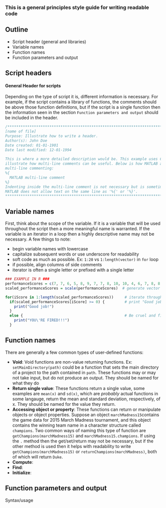 ### This is a general principles style guide for writing readable code

## Outline
- Script header (general and libraries)
- Variable names
- Function names
- Function parameters and output

## Script headers
#### General Header for scripts
Depending on the type of script it is, different information is necessary. For example, if the script contains a library of functions, the comments should be above those function definitions, but if the script is a single function then the information seen in the section `Function parameters and output` should be included in the header. 
```c++
/*******************************************************************************
[name of file]
Purpose: Illustrate how to write a header. 
Author(s): John Doe
Date created: 01-01-1901 
Date last modified: 12-01-1994
 
This is where a more detailed description would be. This example uses C++ to 
illustrate how multi-line comments can be useful. Below is how MATLAB allows
multi-line commenting:
%{
  MATLAB multi-line comment
%}
Indenting inside the multi-line comment is not necessary but is sometimes done. 
MATLAB does not allow text on the same line as '%{' or '%}'.
*******************************************************************************/
```

## Variable names
First, think about the scope of the variable. If it is a variable that will be used throughout the script then a more meaningful name is warranted. If the variable is an iterator in a loop then a highly descriptive name may not be necessary.
A few things to note: 
- begin variable names with lowercase
- capitalize subsequent words or use underscore for readability
- soft code as much as possible. Ex: `1:20` vs `1:length(vector)` in `for` loop
- if possible, align columns of side comments
- iterator is often a single letter or prefixed with a single letter

```r
### EXAMPLE IN R ###
performanceScores = c(7, 7, 6, 5, 8, 9, 7, 7, 8, 10, 10, 4, 6, 7, 8, 8, 1, 3, 5, 9)  # Initialize scores
scaled_performanceScores = scale(performanceScores)  # generate vector of z scores

for(iScore in 1:length(scaled_performanceScores))     # iterate through entire length of vector
  if(scaled_performanceScores[iScore] >= 0) {         # print "Good job!" for neutral & good reviews
    print("Good job!")
  } 
  else {                                              # Be cruel and fire people with bad reviews
    print("YOU\'RE FIRED!!!")
  }
```

## Function names
There are generally a few common types of user-defined functions: 
- **Void**: Void functions are non-value returning functions. Ex: `setMainDirectory(path)` could be a function that sets the main directory of a project to the path contained in `path`. These functions may or may not take input, but do not produce an output. They should be named for what they do
- **Return single value**: These functions return a single value, some examples are `mean(x)` and `sd(x)`, which are *probably* actual functions in some langauge, return the mean and standard deviation, respectively, of x. They should be named for the value they return.
- **Accessing object or property**: These functions can return or manipulate objects or object properties. Suppose an object `marchMadness15`contains the game data for 2015 March Madness tournament, and this object contains the winning team name in a character structure called `champions`. Two common ways of naming this type of function are `getChampions(marchMadness15)` and `marchMadness15.champions`. If using the `.` method then the get/set/return may not be necessary, but if the other method is used then it helps with readability to write `getChampions(marchMadness15)` or `returnChampions(marchMadness)`, both of which will return `Duke`. 
- **Compute**: 
- **Find**: 
- **Initialize**: 



## Function parameters and output
Syntax/usage
```matlab

```
